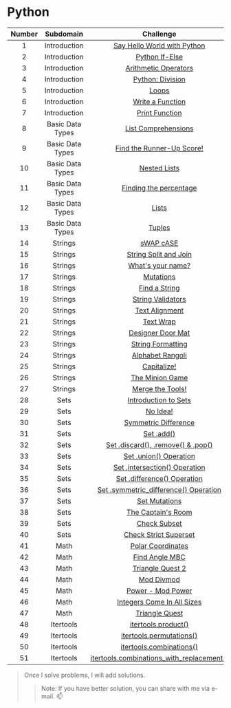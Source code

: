 # Python

|Number|Subdomain|Challenge|Points|Solution|
|:----:|:-------:|:-------:|:----:|:------:|
|1|Introduction|[Say Hello World with Python](https://www.hackerrank.com/challenges/py-hello-world/problem)|5|[solution.py](https://github.com/aesavas/HackerRank/blob/master/Python/Introduction/Say%20Hello%20World%20with%20Python/solution.py)|
|2|Introduction|[Python If-Else](https://www.hackerrank.com/challenges/py-if-else/problem)|10|[solution.py](https://github.com/aesavas/HackerRank/tree/master/Python/Introduction/Python%20If-Else/solution.py)|
|3|Introduction|[Arithmetic Operators](https://www.hackerrank.com/challenges/python-arithmetic-operators/problem)|10|[solution.py](https://github.com/aesavas/HackerRank/blob/master/Python/Introduction/Python%20Arithmetic%20Operators/solution.py)|
|4|Introduction|[Python: Division](https://www.hackerrank.com/challenges/python-division/problem)|10|[solution.py](https://github.com/aesavas/HackerRank/blob/master/Python/Introduction/Python%20Division/solution.py)|
|5|Introduction|[Loops](https://www.hackerrank.com/challenges/python-loops/problem)|10|[solution.py](https://github.com/aesavas/HackerRank/blob/master/Python/Introduction/Python%20Loops/solution.py)|
|6|Introduction|[Write a Function](https://www.hackerrank.com/challenges/write-a-function/problem)|10|[solution.py](https://github.com/aesavas/HackerRank/blob/master/Python/Introduction/Python%20Write%20a%20Function/solution.py)|
|7|Introduction|[Print Function](https://www.hackerrank.com/challenges/python-print/problem)|20|[solution.py](https://github.com/aesavas/HackerRank/tree/master/Python/Introduction/Python%20Print)|
|8|Basic Data Types|[List Comprehensions](https://www.hackerrank.com/challenges/list-comprehensions/problem)|10|[solution.py](https://github.com/aesavas/HackerRank/blob/master/Python/Basic%20Data%20Types/List%20Comprehensions/solution.py)|
|9|Basic Data Types|[Find the Runner-Up Score!](https://www.hackerrank.com/challenges/find-second-maximum-number-in-a-list/problem)|10|[solution.py](https://github.com/aesavas/HackerRank/blob/master/Python/Basic%20Data%20Types/Find%20the%20Runner-Up%20Score/solution.py)|
|10|Basic Data Types|[Nested Lists](https://www.hackerrank.com/challenges/nested-list/problem)|10|[solution.py](https://github.com/aesavas/HackerRank/blob/master/Python/Basic%20Data%20Types/Nested%20List/solution.py)|
|11|Basic Data Types|[Finding the percentage](https://www.hackerrank.com/challenges/finding-the-percentage/problem)|10|[solution.py](https://github.com/aesavas/HackerRank/blob/master/Python/Basic%20Data%20Types/Finding%20The%20Percentage/solution.py)|
|12|Basic Data Types|[Lists](https://www.hackerrank.com/challenges/python-lists/problem)|10|[solution.py](https://github.com/aesavas/HackerRank/blob/master/Python/Basic%20Data%20Types/Python%20Lists/solution.py)|
|13|Basic Data Types|[Tuples](https://www.hackerrank.com/challenges/python-tuples/problem)|10|[solution.py](https://github.com/aesavas/HackerRank/blob/master/Python/Basic%20Data%20Types/Python%20Tuple/solution.py)|
|14|Strings|[sWAP cASE](https://www.hackerrank.com/challenges/swap-case/problem)|10|[solution.py](https://github.com/aesavas/HackerRank/blob/master/Python/Strings/sWAP%20cASE/solution.py)|
|15|Strings|[String Split and Join](https://www.hackerrank.com/challenges/python-string-split-and-join/problem)|10|[solution.py](https://github.com/aesavas/HackerRank/blob/master/Python/Strings/String%20Split%20and%20Join/solution.py)|
|16|Strings|[What's your name?](https://www.hackerrank.com/challenges/whats-your-name/problem)|10|[solution.py](https://github.com/aesavas/HackerRank/blob/master/Python/Strings/What's%20Your%20Name/solution.py)|
|17|Strings|[Mutations](https://www.hackerrank.com/challenges/python-mutations/problem)|10|[solution.py](https://github.com/aesavas/HackerRank/blob/master/Python/Strings/Mutations/solution.py)|
|18|Strings|[Find a String](https://www.hackerrank.com/challenges/find-a-string/problem)|10|[solution.py](https://github.com/aesavas/HackerRank/blob/master/Python/Strings/Find%20a%20String/solution.py)|
|19|Strings|[String Validators](https://www.hackerrank.com/challenges/string-validators/problem)|10|[solution.py](https://github.com/aesavas/HackerRank/blob/master/Python/Strings/String%20Validators/solution.py)|
|20|Strings|[Text Alignment](https://www.hackerrank.com/challenges/text-alignment/problem)|10|[solution.py](https://github.com/aesavas/HackerRank/blob/master/Python/Strings/Text%20Alignment/solution.py)|
|21|Strings|[Text Wrap](https://www.hackerrank.com/challenges/text-wrap/problem)|10|[solution.py](https://github.com/aesavas/HackerRank/blob/master/Python/Strings/Text%20Wrap/solution.py)|
|22|Strings|[Designer Door Mat](https://www.hackerrank.com/challenges/designer-door-mat/problem)|10|[solution.py](https://github.com/aesavas/HackerRank/blob/master/Python/Strings/Designer%20Door%20Mat/solution.py)|
|23|Strings|[String Formatting](https://www.hackerrank.com/challenges/python-string-formatting/problem)|10|[solution.py](https://github.com/aesavas/HackerRank/blob/master/Python/Strings/String%20Formatting/solution.py)|
|24|Strings|[Alphabet Rangoli](https://www.hackerrank.com/challenges/alphabet-rangoli/problem)|20|[solution.py](https://github.com/aesavas/HackerRank/blob/master/Python/Strings/Alphabet%20Rangoli/solution.py)|
|25|Strings|[Capitalize!](https://www.hackerrank.com/challenges/capitalize/problem)|20|[solution.py](https://github.com/aesavas/HackerRank/blob/master/Python/Strings/Capitalize/solution.py)|
|26|Strings|[The Minion Game](https://www.hackerrank.com/challenges/the-minion-game/problem)|40|[solution.py](https://github.com/aesavas/HackerRank/blob/master/Python/Strings/The%20Minion%20Game/solution.py)|
|27|Strings|[Merge the Tools!](https://www.hackerrank.com/challenges/merge-the-tools/problem)|40|[solution.py](https://github.com/aesavas/HackerRank/blob/master/Python/Strings/Merge%20the%20Tools/solution.py)|
|28|Sets|[Introduction to Sets](https://www.hackerrank.com/challenges/py-introduction-to-sets/problem)|10|[solution.py](https://github.com/aesavas/HackerRank/blob/master/Python/Sets/Introduction%20to%20Sets/solution.py)|
|29|Sets|[No Idea!](https://www.hackerrank.com/challenges/no-idea/problem)|50|[solution.py](https://github.com/aesavas/HackerRank/blob/master/Python/Sets/No%20Idea!/solution.py)|
|30|Sets|[Symmetric Difference](https://www.hackerrank.com/challenges/symmetric-difference/problem)|10|[solution.py](https://github.com/aesavas/HackerRank/blob/master/Python/Sets/Symmetric%20Difference/solution.py)|
|31|Sets|[Set .add()](https://www.hackerrank.com/challenges/py-set-add/problem)|10|[solution.py](https://github.com/aesavas/HackerRank/blob/master/Python/Sets/Set%20Add/solution.py)|
|32|Sets|[Set .discard(), .remove() & .pop()](https://www.hackerrank.com/challenges/py-set-discard-remove-pop/problem)|10|[solution.py](https://github.com/aesavas/HackerRank/blob/master/Python/Sets/Set%20Discard%2CRemove%2CPop/solution.py)|
|33|Sets|[Set .union() Operation](https://www.hackerrank.com/challenges/py-set-union/problem)|10|[solution.py](https://github.com/aesavas/HackerRank/blob/master/Python/Sets/.union()%20Operation/solution.py)|
|34|Sets|[Set .intersection() Operation](https://www.hackerrank.com/challenges/py-set-intersection-operation)|10|[solution.py](https://github.com/aesavas/HackerRank/blob/master/Python/Sets/.intersection()%20Operation/solution.py)|
|35|Sets|[Set .difference() Operation](https://www.hackerrank.com/challenges/py-set-difference-operation/problem)|10|[solution.py](https://github.com/aesavas/HackerRank/blob/master/Python/Sets/.difference%20Operation/solution.py)|
|36|Sets|[Set .symmetric_difference() Operation](https://www.hackerrank.com/challenges/py-set-symmetric-difference-operation/problem)|10|[solution.py](https://github.com/aesavas/HackerRank/blob/master/Python/Sets/.symmetric_difference()%20Operation/solution.py)|
|37|Sets|[Set Mutations](https://www.hackerrank.com/challenges/py-set-mutations/problem)|10|[solution.py](https://github.com/aesavas/HackerRank/blob/master/Python/Sets/Set%20Mutations/solution.py)|
|38|Sets|[The Captain's Room](hackerrank.com/challenges/py-the-captains-room/problem)|10|[solution.py](https://github.com/aesavas/HackerRank/tree/master/Python/Sets/The%20Captain's%20Room)|
|39|Sets|[Check Subset](https://www.hackerrank.com/challenges/py-check-subset/problem)|10|[solution.py](https://github.com/aesavas/HackerRank/blob/master/Python/Sets/Check%20Subset/solution.py)|
|40|Sets|[Check Strict Superset](https://www.hackerrank.com/challenges/py-check-strict-superset)|10|[solution.py](https://github.com/aesavas/HackerRank/blob/master/Python/Sets/Check%20Strict%20Superset/solution.py)|
|41|Math|[Polar Coordinates](https://www.hackerrank.com/challenges/polar-coordinates/problem)|10|[solution.py](https://github.com/aesavas/HackerRank/blob/master/Python/Math/Polar%20Coordinates/solution.py)|
|42|Math|[Find Angle MBC](https://www.hackerrank.com/challenges/find-angle/problem)|10|[solution.py](https://github.com/aesavas/HackerRank/blob/master/Python/Math/Find%20Angle/solution.py)|
|43|Math|[Triangle Quest 2](https://www.hackerrank.com/challenges/triangle-quest-2/problem)|20|[solution.py](https://github.com/aesavas/HackerRank/blob/master/Python/Math/Triangle%20Quest%202/solution.py)|
|44|Math|[Mod Divmod](https://www.hackerrank.com/challenges/python-mod-divmod/problem)|10|[solution.py](https://github.com/aesavas/HackerRank/blob/master/Python/Math/Mod%20Divmod/solution.py)|
|45|Math|[Power - Mod Power](https://www.hackerrank.com/challenges/python-power-mod-power/problem)|10|[solution.py](https://github.com/aesavas/HackerRank/blob/master/Python/Math/Power%20Mod%20Power/solution.py)|
|46|Math|[Integers Come In All Sizes](https://www.hackerrank.com/challenges/python-integers-come-in-all-sizes/problem)|10|[solution.py](https://github.com/aesavas/HackerRank/blob/master/Python/Math/Integer%20Come%20In%20All%20Sizes/solution.py)|
|47|Math|[Triangle Quest](https://www.hackerrank.com/challenges/python-quest-1)|20|[solution.py](https://github.com/aesavas/HackerRank/blob/master/Python/Math/Triangle%20Quest/solution.py)|
|48|Itertools|[itertools.product()](https://www.hackerrank.com/challenges/itertools-product/problem)|10|[solution.py](https://github.com/aesavas/HackerRank/tree/master/Python/Itertools/Itertools.product())|
|49|Itertools|[itertools.permutations()](https://www.hackerrank.com/challenges/itertools-permutations/problem)|10|[solution.py](https://github.com/aesavas/HackerRank/tree/master/Python/Itertools/Itertools.permutations)|
|50|Itertools|[itertools.combinations()](https://www.hackerrank.com/challenges/itertools-combinations/problem)|10|[solution.py](https://github.com/aesavas/HackerRank/tree/master/Python/Itertools/Itertools.combinations)|
|51|Itertools|[itertools.combinations_with_replacement()](https://www.hackerrank.com/challenges/itertools-combinations-with-replacement/problem)|10|[solution.py](https://github.com/aesavas/HackerRank/tree/master/Python/Itertools/Itertools.combinations_with_replacement)|

> Once I solve problems, I will add solutions.
>> Note: If you have better solution, you can share with me via e-mail. :mailbox: